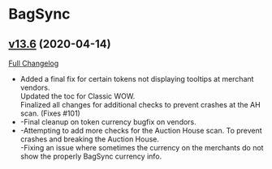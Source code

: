 # BagSync

## [v13.6](https://github.com/Xruptor/BagSync/tree/v13.6) (2020-04-14)
[Full Changelog](https://github.com/Xruptor/BagSync/compare/v13.5...v13.6)

- Added a final fix for certain tokens not displaying tooltips at merchant vendors.  
    Updated the toc for Classic WOW.  
    Finalized all changes for additional checks to prevent crashes at the AH scan.  (Fixes #101)  
- -Final cleanup on token currency bugfix on vendors.  
- -Attempting to add more checks for the Auction House scan.  To prevent crashes and breaking the Auction House.  
    -Fixing an issue where sometimes the currency on the merchants do not show the properly BagSync currency info.  
